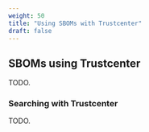 ```yaml
---
weight: 50
title: "Using SBOMs with Trustcenter"
draft: false
---
```


## SBOMs using Trustcenter

TODO.

### Searching with Trustcenter

TODO.